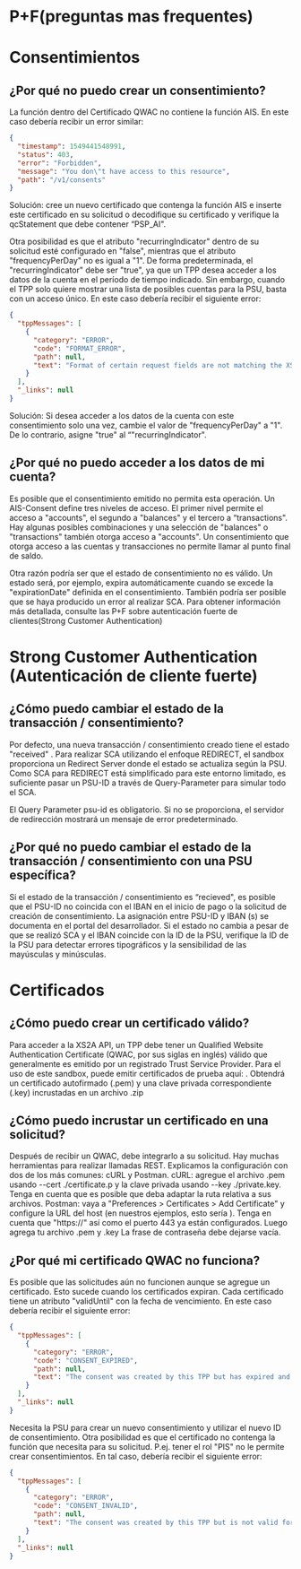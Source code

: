 
<div class="centeredText">

# P+F(preguntas mas frequentes)
</div>

<div class="divider">
</div>

# Consentimientos
## ¿Por qué no puedo crear un consentimiento?
La función dentro del Certificado QWAC no contiene la función AIS. En este caso debería recibir un error similar:

```json
{
  "timestamp": 1549441548991,
  "status": 403,
  "error": "Forbidden",
  "message": "You don\"t have access to this resource",
  "path": "/v1/consents"
}
```

Solución: cree un nuevo certificado que contenga la función AIS e inserte este certificado en su solicitud o decodifique su certificado y verifique la qcStatement que debe contener “PSP_AI".

Otra posibilidad es que el atributo "recurringIndicator" dentro de su solicitud esté configurado en "false", mientras que el atributo "frequencyPerDay" no es igual a "1". De forma predeterminada, el "recurringIndicator" debe ser "true", ya que un TPP desea acceder a los datos de la cuenta en el período de tiempo indicado. Sin embargo, cuando el TPP solo quiere mostrar una lista de posibles cuentas para la PSU, basta con un acceso único. En este caso debería recibir el siguiente error:

```json
{
  "tppMessages": [
    {
      "category": "ERROR",
      "code": "FORMAT_ERROR",
      "path": null,
      "text": "Format of certain request fields are not matching the XS2A requirements."
    }
  ],
  "_links": null
}
```

Solución: Si desea acceder a los datos de la cuenta con este consentimiento solo una vez, cambie el valor de "frequencyPerDay" a "1". De lo contrario, asigne "true" al “"recurringIndicator".

## ¿Por qué no puedo acceder a los datos de mi cuenta?
Es posible que el consentimiento emitido no permita esta operación. Un AIS-Consent define tres niveles de acceso. El primer nivel permite el acceso a "accounts", el segundo a "balances" y el tercero a “transactions". Hay algunas posibles combinaciones y una selección de "balances" o "transactions" también otorga acceso a "accounts". Un consentimiento que otorga acceso a las cuentas y transacciones no permite llamar al punto final de saldo.

Otra razón podría ser que el estado de consentimiento no es válido. Un estado será, por ejemplo, expira automáticamente cuando se excede la "expirationDate" definida en el consentimiento. También podría ser posible que se haya producido un error al realizar SCA. Para obtener información más detallada, consulte las P+F sobre autenticación fuerte de clientes(Strong Customer Authentication)

<div class="divider">
</div>

# Strong Customer Authentication (Autenticación de cliente fuerte)
## ¿Cómo puedo cambiar el estado de la transacción / consentimiento?
Por defecto, una nueva transacción / consentimiento creado tiene el estado "received" . Para realizar SCA utilizando el enfoque REDIRECT, el sandbox proporciona un Redirect Server donde el estado se actualiza según la PSU. Como SCA para REDIRECT está simplificado para este entorno limitado, es suficiente pasar un PSU-ID a través de Query-Parameter para simular todo el SCA.

El Query Parameter psu-id es obligatorio. Si no se proporciona, el servidor de redirección mostrará un mensaje de error predeterminado.

## ¿Por qué no puedo cambiar el estado de la transacción / consentimiento con una PSU específica?
Si el estado de la transacción / consentimiento es “recieved", es posible que el PSU-ID no coincida con el IBAN en el inicio de pago o la solicitud de creación de consentimiento. La asignación entre PSU-ID y IBAN (s) se documenta en el portal del desarrollador. Si el estado no cambia a pesar de que se realizó SCA y el IBAN coincide con la ID de la PSU, verifique la ID de la PSU para detectar errores tipográficos y la sensibilidad de las mayúsculas y minúsculas.

<div class="divider">
</div>

# Certificados
## ¿Cómo puedo crear un certificado válido?
Para acceder a la XS2A API, un TPP debe tener un Qualified Website Authentication Certificate (QWAC, por sus siglas en inglés) válido que generalmente es emitido por un registrado Trust Service Provider. Para el uso de este sandbox, puede emitir certificados de prueba aquí: . Obtendrá un certificado autofirmado (.pem) y una clave privada correspondiente (.key) incrustadas en un archivo .zip

## ¿Cómo puedo incrustar un certificado en una solicitud?
Después de recibir un QWAC, debe integrarlo a su solicitud. Hay muchas herramientas para realizar llamadas REST. Explicamos la configuración con dos de los más comunes: cURL y Postman. cURL: agregue el archivo .pem usando --cert ./certificate.p y la clave privada usando --key ./private.key. Tenga en cuenta que es posible que deba adaptar la ruta relativa a sus archivos. Postman: vaya a "Preferences > Certificates > Add Certificate" y configure la URL del host (en nuestros ejemplos, esto sería ). Tenga en cuenta que "https://" así como el puerto 443 ya están configurados. Luego agrega tu archivo .pem y .key La frase de contraseña debe dejarse vacía.

## ¿Por qué mi certificado QWAC no funciona?
Es posible que las solicitudes aún no funcionen aunque se agregue un certificado. Esto sucede cuando los certificados expiran. Cada certificado tiene un atributo "validUntil" con la fecha de vencimiento. En este caso debería recibir el siguiente error:

```json
{
  "tppMessages": [
    {
      "category": "ERROR",
      "code": "CONSENT_EXPIRED",
      "path": null,
      "text": "The consent was created by this TPP but has expired and needs to be renewed"
    }
  ],
  "_links": null
}
```

Necesita la PSU para crear un nuevo consentimiento y utilizar el nuevo ID de consentimiento. Otra posibilidad es que el certificado no contenga la función que necesita para su solicitud. P.ej. tener el rol "PIS" no le permite crear consentimientos. En tal caso, debería recibir el siguiente error:

```json
{
  "tppMessages": [
    {
      "category": "ERROR",
      "code": "CONSENT_INVALID",
      "path": null,
      "text": "The consent was created by this TPP but is not valid for the addressed service/resource"
    }
  ],
  "_links": null
}
```
